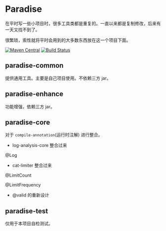 # Paradise

在平时写一些小项目时，很多工具类都是重复的。一直以来都是复制修改，后来有一天又找不到了。

很繁琐，索性就将平时会用到的大多数东西放在这一个项目下面。

[![Maven Central](https://maven-badges.herokuapp.com/maven-central/com.github.houbb/paradise/badge.svg)](http://mvnrepository.com/artifact/com.github.houbb/paradise)
[![Build Status](https://www.travis-ci.org/houbb/paradise.svg?branch=release_1.1.2)](https://www.travis-ci.org/houbb/paradise)

## paradise-common 

提供通用工具。主要是自己项目使用。不依赖三方 jar。

## paradise-enhance

功能增强，依赖三方 jar。

## paradise-core

对于 `compile-annotation`(运行时注解) 进行整合。

- log-analysis-core 整合过来

@Log

- cat-limiter 整合过来

@LimitCount

@LimitFrequency

- @valid 的重新设计

## paradise-test

仅用于本项目自检测试。





